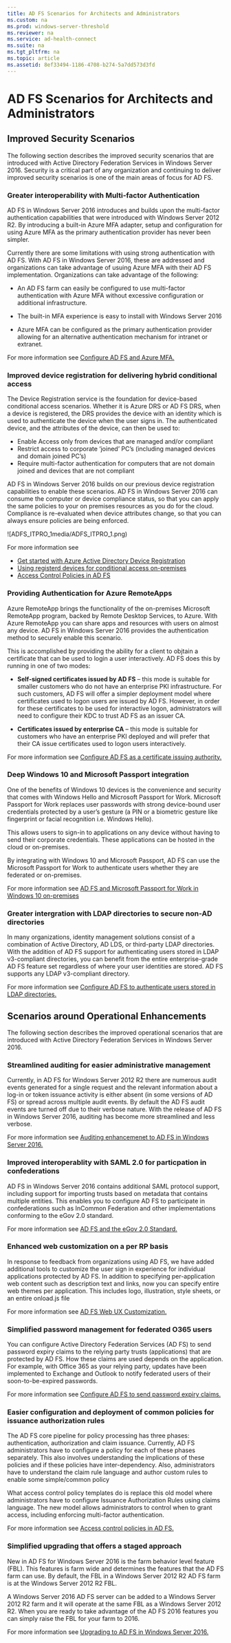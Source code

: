 ```yaml
---
title: AD FS Scenarios for Architects and Administrators
ms.custom: na
ms.prod: windows-server-threshold
ms.reviewer: na
ms.service: ad-health-connect
ms.suite: na
ms.tgt_pltfrm: na
ms.topic: article
ms.assetid: 8ef33494-1186-4708-b274-5a7dd573d3fd
---
```

# AD FS Scenarios for Architects and Administrators

 
 ## Improved Security Scenarios
The following section describes the improved security scenarios that are introduced with Active Directory Federation Services in Windows Server 2016.  Security is a critical part of any organization and continuing to deliver improved security scenarios is one of the main areas of focus for AD FS. 

### Greater interoperability with Multi-factor Authentication

AD FS in Windows Server 2016 introduces and builds upon the multi\-factor authentication capabilities that were introduced with Windows Server 2012 R2.   By introducing a built\-in Azure MFA adapter, setup and configuration for using Azure MFA as the primary authentication provider has never been simpler.

Currently there are some limitations with using strong authentication with AD FS.  With AD FS in Windows Server 2016, these are addressed and organizations can take advantage of usuing Azure MFA with their AD FS implementation.  Organizations can take advantage of the following:

-   An AD FS farm can easily be configured to use multi\-factor authentication with Azure MFA without excessive configuration or additional infrastructure.

-   The built\-in MFA experience is easy to install with Windows Server 2016

-   Azure MFA can be configured as the primary authentication provider allowing for an alternative authentication mechanism for intranet or extranet.

For more information see [Configure AD FS and Azure MFA.](../active-directory-federation-services/manage/ops/Configure-AD-FS-2016-and-Azure-MFA.md)

### Improved device registration for delivering hybrid conditional access
The Device Registration service is the foundation for device-based conditional access scenarios. Whether it is Azure DRS or AD FS DRS, when a device is registered, the DRS provides the device with an identity which is used to authenticate the device when the user signs in. The authenticated device, and the attributes of the device, can then be used to:

* Enable Access only from devices that are managed and\/or compliant
* Restrict access to corporate ‘joined’ PC’s \(including managed devices and domain joined PC’s\)
* Require multi-factor authentication for computers that are not domain joined and devices that are not compliant
 
AD FS in Windows Server 2016 builds on our previous device registration capabilities to enable these scenarios.  AD FS in Windows Server 2016 can consume the computer or device compliance status, so that you can apply the same policies to your on premises resources as you do for the cloud.  Compliance is re\-evaluated when device attributes change, so that you can always ensure policies are being enforced.

![ADFS_ITPRO_1media/ADFS_ITPRO_1.png)

 For more information see 
*  [Get started with Azure Active Directory Device Registration](https://azure.microsoft.com/en-us/documentation/articles/active-directory-conditional-access-device-registration-overview/)
* [Using registerd devices for conditional access on-premises](Using-registered-devices-for-Conditional-Access-on-premises.md)
* [Access Control Policies in AD FS](../active-directory-federation-services/../active-directory-federation-services/manage/ops/Access-Control-Policies-in-AD-FS.md)

### Providing Authentication for Azure RemoteApps
Azure RemoteApp brings the functionality of the on-premises Microsoft RemoteApp program, backed by Remote Desktop Services, to Azure. With Azure RemoteApp you can share apps and resources with users on almost any device.  AD FS in Windows Server 2016 provides the authentication method to securely enable this scenario.

This is accomplished by providing the ability for a client to objtain a certificate that can be used to login a user interactively.  AD FS does this by running in one of two modes:

-	**Self-signed certificates issued by AD FS** – this mode is suitable for smaller customers who do not have an enterprise PKI infrastructure. For such customers, AD FS will offer a simpler deployment model where certificates used to logon users are issued by AD FS. However, in order for these certificates to be used for interactive logon, administrators will need to configure their KDC to trust AD FS as an issuer CA.

-	**Certificates issued by enterprise CA** – this mode is suitable for customers who have an enterprise PKI deployed and will prefer that their CA issue certificates used to logon users interactively.

For more information see [Configure AD FS as a certificate issuing authority.](../active-directory-federation-services/Configure-AD-FS-as-a-certificate-issuing-authority.md)

### Deep Windows 10 and Microsoft Passport integration
One of the benefits of Windows 10 devices is the convenience and security that comes with Windows Hello and Microsoft Passport for Work.  Microsoft Passport for Work replaces user passwords with strong device-bound user credentials protected by a user’s gesture (a PIN or a biometric gesture like fingerprint or facial recognition i.e. Windows Hello).  

This allows users to sign-in to applications on any device without having to send their corporate credentials.  These applications can be hosted in the cloud or on-premises.

By integrating with Windows 10 and Microsoft Passport, AD FS can use the Microsoft Passport for Work to authenticate users whether they are federated or on-premises.

For more information see [AD FS and Microsoft Passport for Work in Windows 10 on-premises](../active-directory-federation-services/AD-FS-and-Microsoft-Passport-for-Work-in-Windows-10-on-premises.md)


###	Greater intergration with LDAP directories to secure non-AD directories
In many organizations, identity management solutions consist of a combination of Active Directory, AD LDS, or third-party LDAP directories. With the addition of AD FS support for authenticating users stored in LDAP v3-compliant directories, you can benefit from the entire enterprise-grade AD FS feature set regardless of where your user identities are stored. AD FS supports any LDAP v3-compliant directory. 

For more information see [Configure AD FS to authenticate users stored in LDAP directories.](../active-directory-federation-services/manage/ops/Configure-AD-FS-to-authenticate-users-stored-in-LDAP-directories.md)

## Scenarios around Operational Enhancements
The following section describes the improved operational scenarios that are introduced with Active Directory Federation Services in Windows Server 2016.
	
###	Streamlined auditing for easier administrative management
Currently, in AD FS for Windows Server 2012 R2 there are numerous audit events generated for a single request and the relevant information about a log-in or token issuance activity is either absent (in some versions of AD FS) or spread across multiple audit events. By default the AD FS audit events are turned off due to their verbose nature.
With the release of AD FS in Windows Server 2016, auditing has become more streamlined and less verbose.

For more information see [Auditing enhancemenet to AD FS in Windows Server 2016.](../active-directory-federation-services/manage/ops/Auditing-Enhancements-to-AD-FS-in-Windows-Server-2016.md)
	
###	Improved interoperablity with SAML 2.0 for particpation in confederations
AD FS in Windows Server 2016 contains additional SAML protocol support, including support for importing trusts based on metadata that contains multiple entities. This enables you to configure AD FS to participate in confederations such as InCommon Federation and other implementations conforming to the eGov 2.0 standard.

For more information see [AD FS and the eGov 2.0 Standard.](AD-FS-and-the-eGov-2.0-Standard.md)
###	Enhanced web customization on a per RP basis

In response to feedback from organizations using AD FS, we have added additional tools to customize the user sign in experience for individual applications protected by AD FS.
 In addition to specifying per-application web content such as description text and links, now you can specify entire web themes per application. This includes logo, illustration, style sheets, or an entire onload.js file
 
 For more information see [AD FS Web UX Customization.](AD-FS-Web-UX-Customization.md)

###	Simplified password management for federated O365 users
You can configure Active Directory Federation Services (AD FS) to send password expiry claims to the relying party trusts (applications) that are protected by AD FS. How these claims are used depends on the application. For example, with Office 365 as your relying party, updates have been implemented to Exchange and Outlook to notify federated users of their soon-to-be-expired passwords.

For more information see [Configure AD FS to send password expiry claims.](../active-directory-federation-services/manage/ops/Configure-AD-FS-to-Send-Password-Expiry-Claims.md)
###	Easier configuration and deployment of common policies for issuance authorization rules
The AD FS core pipeline for policy processing has three phases: authentication, authorization and claim issuance. 
Currently, AD FS administrators have to configure a policy for each of these phases separately. This also involves understanding the implications of these policies and if these policies have inter-dependency. Also, administrators have to understand the claim rule language and author custom rules to enable some simple/common policy 

What access control policy templates do is replace this old model where administrators have to configure Issuance Authorization Rules using claims language. The new model allows administrators to control when to grant access, including enforcing multi-factor authentication.

For more information see [Access control policies in AD FS.](../active-directory-federation-services/../active-directory-federation-services/manage/ops/Access-Control-Policies-in-AD-FS.md)
###	Simplified upgrading that offers a staged approach
New in AD FS for Windows Server 2016 is the farm behavior level feature (FBL). This features is farm wide and determines the features that the AD FS farm can use. By default, the FBL in a Windows Server 2012 R2 AD FS farm is at the Windows Server 2012 R2 FBL.

A Windows Server 2016 AD FS server can be added to a Windows Server 2012 R2 farm and it will operate at the same FBL as a Windows Server 2012 R2. When you are ready to take advantage of the AD FS 2016 features you can simply raise the FBL for your farm to 2016.

For more information see [Upgrading to AD FS in Windows Server 2016.](../active-directory-federation-services/get-started/upgrading-to-WS2016/Upgrading-to-AD-FS-in-Windows-Server-2016.md)





